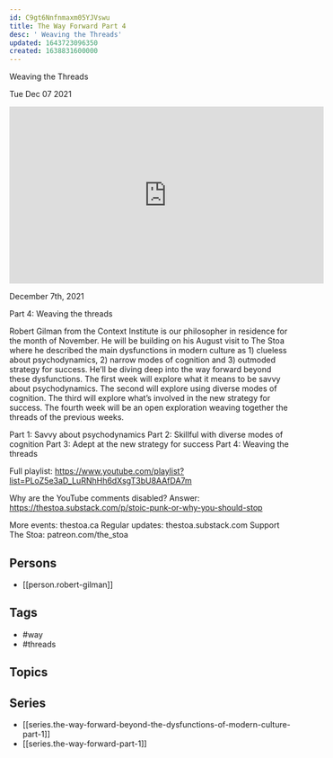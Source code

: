 ```yaml
---
id: C9gt6Nnfnmaxm05YJVswu
title: The Way Forward Part 4
desc: ' Weaving the Threads'
updated: 1643723096350
created: 1638831600000
---
```



 Weaving the Threads

Tue Dec 07 2021

<iframe width="560" height="315" src="https://www.youtube.com/embed/uaFmBMR6eJ4" title="The Way Forward Part 4: Weaving the Threads w/ Robert Gilman" frameborder="0" allow="accelerometer; autoplay; clipboard-write; encrypted-media; gyroscope; picture-in-picture" allowfullscreen ></iframe>

December 7th, 2021

Part 4: Weaving the threads

Robert Gilman from the Context Institute is our philosopher in residence for the month of November. He will be building on his August visit to The Stoa where he described the main dysfunctions in modern culture as 1) clueless about psychodynamics, 2) narrow modes of cognition and 3) outmoded strategy for success. He’ll be diving deep into the way forward beyond these dysfunctions. The first week will explore what it means to be savvy about psychodynamics. The second will explore using diverse modes of cognition. The third will explore what’s involved in the new strategy for success. The fourth week will be an open exploration weaving together the threads of the previous weeks.

Part 1: Savvy about psychodynamics
Part 2: Skillful with diverse modes of cognition
Part 3: Adept at the new strategy for success
Part 4: Weaving the threads

Full playlist: https://www.youtube.com/playlist?list=PLoZ5e3aD_LuRNhHh6dXsgT3bU8AAfDA7m

Why are the YouTube comments disabled? Answer: https://thestoa.substack.com/p/stoic-punk-or-why-you-should-stop

More events: thestoa.ca
Regular updates: thestoa.substack.com
Support The Stoa: patreon.com/the_stoa

## Persons

- [[person.robert-gilman]]

## Tags

- #way
- #threads

## Topics



## Series

- [[series.the-way-forward-beyond-the-dysfunctions-of-modern-culture-part-1]]
- [[series.the-way-forward-part-1]]

